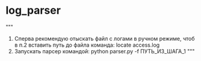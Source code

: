 # log_parser
"""
1. Сперва рекомендую отыскать файл с логами в ручном режиме, чтоб в п.2 вставить путь до файла
команда: locate access.log
2. Запускать парсер командой: python parser.py -f ПУТЬ_ИЗ_ШАГА_1
"""
